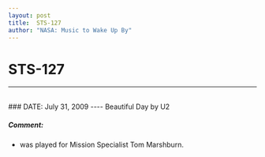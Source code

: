 ```yaml
---
layout: post
title:  STS-127
author: "NASA: Music to Wake Up By"
---
```


# STS-127
----
<br/>
### DATE: July 31, 2009
----
Beautiful Day by U2

##### Comment:
* was played for Mission Specialist Tom  Marshburn.
